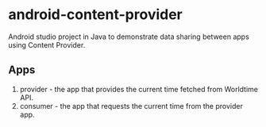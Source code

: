 # android-content-provider
Android studio project in Java to demonstrate data sharing between apps using Content Provider.

## Apps
1. provider - the app that provides the current time fetched from Worldtime API.
2. consumer - the app that requests the current time from the provider app.

